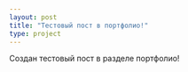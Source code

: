 ```yaml
---
layout: post
title: "Тестовый пост в портфолио!"
type: project
---
```


Создан тестовый пост в разделе портфолио!
